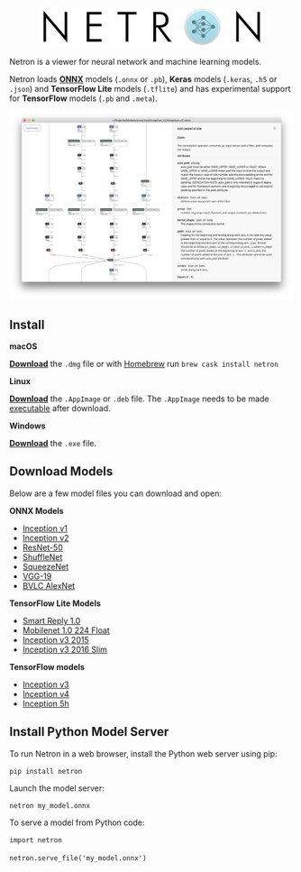
<p align='center'><img width='400' src='media/logo.png'/></p>

Netron is a viewer for neural network and machine learning models.

Netron loads **[ONNX](http://onnx.ai)** models (`.onnx` or `.pb`), **Keras** models (`.keras`, `.h5` or `.json`) and **TensorFlow Lite** models (`.tflite`) and has experimental support for **TensorFlow** models (`.pb` and `.meta`).

<p align='center'><a href='https://www.lutzroeder.com/ai'><img src='media/screenshot.png' width='800'></a></p>

## Install

**macOS**

[**Download**](https://github.com/lutzroeder/Netron/releases/latest) the `.dmg` file or with [Homebrew](https://caskroom.github.io) run `brew cask install netron`

**Linux**

[**Download**](https://github.com/lutzroeder/Netron/releases/latest) the `.AppImage` or `.deb` file. The `.AppImage` needs to be made [executable](http://discourse.appimage.org/t/how-to-make-an-appimage-executable/80) after download.

**Windows**

[**Download**](https://github.com/lutzroeder/Netron/releases/latest) the `.exe` file.

## Download Models

Below are a few model files you can download and open:

**ONNX Models**

* [Inception v1](https://s3.amazonaws.com/download.onnx/models/inception_v1.tar.gz)
* [Inception v2](https://s3.amazonaws.com/download.onnx/models/inception_v2.tar.gz)
* [ResNet-50](https://s3.amazonaws.com/download.onnx/models/resnet50.tar.gz)
* [ShuffleNet](https://s3.amazonaws.com/download.onnx/models/shufflenet.tar.gz)
* [SqueezeNet](https://s3.amazonaws.com/download.onnx/models/squeezenet.tar.gz)
* [VGG-19](https://s3.amazonaws.com/download.onnx/models/vgg19.tar.gz)
* [BVLC AlexNet](https://s3.amazonaws.com/download.onnx/models/bvlc_alexnet.tar.gz)

**TensorFlow Lite Models**

* [Smart Reply 1.0 ](https://storage.googleapis.com/download.tensorflow.org/models/tflite/smartreply_1.0_2017_11_01.zip)
* [Mobilenet 1.0 224 Float](https://storage.googleapis.com/download.tensorflow.org/models/tflite/mobilenet_v1_1.0_224_float_2017_11_08.zip)
* [Inception v3 2015](https://storage.googleapis.com/download.tensorflow.org/models/tflite/inception_v3_2015_2017_11_10.zip)
* [Inception v3 2016 Slim](https://storage.googleapis.com/download.tensorflow.org/models/tflite/inception_v3_slim_2016_android_2017_11_10.zip)

**TensorFlow models**

* [Inception v3](https://storage.googleapis.com/download.tensorflow.org/models/inception_v3_2016_08_28_frozen.pb.tar.gz)
* [Inception v4](https://storage.googleapis.com/download.tensorflow.org/models/inception_v4_2016_09_09_frozen.pb.tar.gz)
* [Inception 5h](https://storage.googleapis.com/download.tensorflow.org/models/inception5h.zip)

## Install Python Model Server 

To run Netron in a web browser, install the Python web server using pip: 
```
pip install netron
```

Launch the model server:

```
netron my_model.onnx
```

To serve a model from Python code:
```
import netron

netron.serve_file('my_model.onnx')
```
